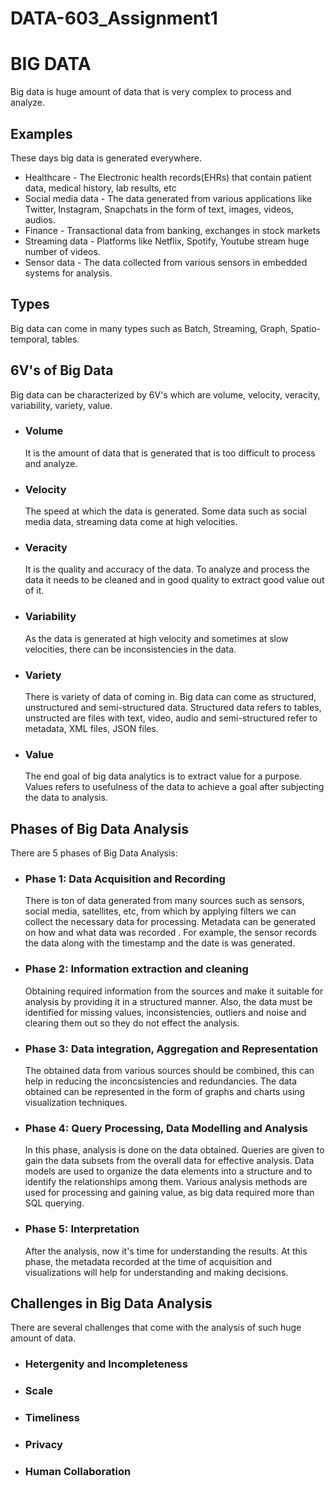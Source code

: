 # DATA-603_Assignment1
# BIG DATA
Big data is huge amount of data that is very complex to process and analyze.

## Examples
These days big data is generated everywhere.
+ Healthcare - The Electronic health records(EHRs) that contain patient data, medical history, lab results, etc
+ Social media data - The data generated from various applications like Twitter, Instagram, Snapchats in the form of text, images, videos, audios.
+ Finance - Transactional data from banking, exchanges in stock markets
+ Streaming data - Platforms like Netflix, Spotify, Youtube stream huge number of videos.
+ Sensor data - The data collected from various sensors in embedded systems for analysis.

## Types 
Big data can come in many types such as Batch, Streaming, Graph, Spatio-temporal, tables.

## 6V's of Big Data
Big data can be characterized by 6V's which are volume, velocity, veracity, variability, variety, value.

+ ### Volume
  It is the amount of data that is generated that is too difficult to process and analyze.
+ ### Velocity
  The speed at which the data is generated. Some data such as social media data, streaming data come at high velocities.
+ ### Veracity
  It is the quality and accuracy of the data. To analyze and process the data it needs to be cleaned and in good quality to extract good value out of it. 
+ ### Variability
  As the data is generated at high velocity and sometimes at slow velocities, there can be inconsistencies in the data. 
+ ### Variety
  There is variety of data of coming in. Big data can come as structured, unstructured and semi-structured data. Structured data refers to tables, unstructed are files with text, video, audio and semi-structured refer to metadata, XML files, JSON files.
+ ### Value
  The end goal of big data analytics is to extract value for a purpose. Values refers to usefulness of the data to achieve a goal after subjecting the data to analysis.

## Phases of Big Data Analysis
There are 5 phases of Big Data Analysis:

+ ### Phase 1: Data Acquisition and Recording
  There is ton of data generated from many sources such as sensors, social media, satellites, etc, from which by applying filters we can collect the necessary data for processing. Metadata can be generated on how and what data was recorded . For example, the sensor records the data along with the timestamp and the date is was generated.
+ ### Phase 2: Information extraction and cleaning
  Obtaining required information from the sources and make it suitable for analysis by providing it in a structured manner. Also, the data must be identified for missing values, inconsistencies, outliers and noise and clearing them out so they do not effect the analysis.
+ ### Phase 3: Data integration, Aggregation and Representation
  The obtained data from various sources should be combined, this can help in reducing the inconcsistencies and redundancies. The data obtained can be represented in the form of graphs and charts using visualization techniques.
+ ### Phase 4: Query Processing, Data Modelling and Analysis
  In this phase, analysis is done on the data obtained. Queries are given to gain the data subsets from the overall data for effective analysis. Data models are used to organize the data elements into a structure and to identify the relationships among them. Various analysis methods are used for processing and gaining value, as big data required more than SQL querying.
+ ### Phase 5: Interpretation
  After the analysis, now it's time for understanding the results. At this phase, the metadata recorded at the time of acquisition and visualizations will help for understanding and making decisions.

## Challenges in Big Data Analysis
There are several challenges that come with the analysis of such huge amount of data.

+ ### Hetergenity and Incompleteness
+ ### Scale
+ ### Timeliness
+ ### Privacy
+ ### Human Collaboration
  
  
  
